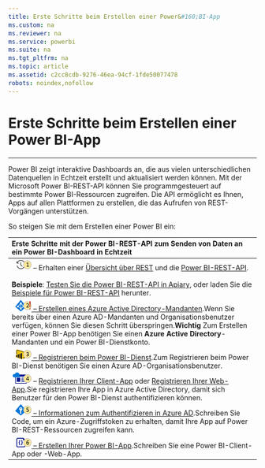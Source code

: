 ```yaml
---
title: Erste Schritte beim Erstellen einer Power&#160;BI-App
ms.custom: na
ms.reviewer: na
ms.service: powerbi
ms.suite: na
ms.tgt_pltfrm: na
ms.topic: article
ms.assetid: c2cc8cdb-9276-46ea-94cf-1fde50077478
robots: noindex,nofollow
---
```

# Erste Schritte beim Erstellen einer Power&#160;BI-App
---

Power BI zeigt interaktive Dashboards an, die aus vielen unterschiedlichen Datenquellen in Echtzeit erstellt und aktualisiert werden können.
Mit der Microsoft Power BI-REST-API können Sie programmgesteuert auf bestimmte Power BI-Ressourcen zugreifen.
Die API ermöglicht es Ihnen, Apps auf allen Plattformen zu erstellen, die das Aufrufen von REST-Vorgängen unterstützen.

So steigen Sie mit dem Erstellen einer Power BI ein:

| Erste Schritte mit der Power BI-REST-API zum Senden von Daten an ein Power BI-Dashboard in Echtzeit|
| :- |
| ![Schritt 1](../Image/REST-API-Step-1.png) – Erhalten einer [Übersicht über REST](Overview-of-Power-BI-REST-API.md) und die [Power BI-REST-API](Power-BI-REST-API-reference.md).<br/><br/>**Beispiele**: [Testen Sie die Power BI-REST-API in Apiary](http://docs.powerbi.apiary.io/#), oder laden Sie die [Beispiele für Power BI-REST-API](Power-BI-Samples.md) herunter.|
| [![Schritt 2](../Image/REST-API-Step-2.png) – Erstellen eines Azure Active Directory-Mandanten](Create+an+Azure+Active+Directory+tenant.md).Wenn Sie bereits über einen Azure AD-Mandanten und Organisationsbenutzer verfügen, können Sie diesen Schritt überspringen.**Wichtig** Zum Erstellen einer Power BI-App benötigen Sie einen **Azure Active Directory**-Mandanten und ein Power BI-Dienstkonto.|
| [![Schritt 3](../Image/REST-API-Step-3.png) – Registrieren beim Power BI-Dienst](Sign+up+for+Power+BI+service.md).Zum Registrieren beim Power BI-Dienst benötigen Sie einen Azure AD-Organisationsbenutzer.|
| ![Schritt 4](../Image/REST-API-Step-4.png) – [Registrieren Ihrer Client-App](Register-a-client-app.md) oder [Registrieren Ihrer Web-App](Register-a-web-app.md).Sie registrieren Ihre App in Azure Active Directory, damit sich Benutzer für den Power BI-Dienst authentifizieren können.|
| [![Schritt 5](../Image/REST-API-Step-5.png) – Informationen zum Authentifizieren in Azure AD](Authenticate+to+Power+BI+service.md).Schreiben Sie Code, um ein Azure-Zugriffstoken zu erhalten, damit Ihre App auf Power BI-REST-Ressourcen zugreifen kann.|
| [![Schritt 6](../Image/REST-API-Step-6.png) – Erstellen Ihrer Power BI-App](Introduction+to+creating+a+Power+BI+app.md).Schreiben Sie eine Power BI-Client-App oder -Web-App.|


